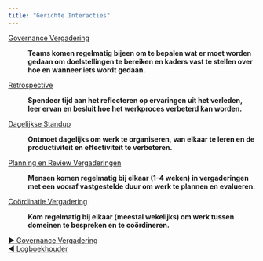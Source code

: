 ```yaml
---
title: "Gerichte Interacties"
---
```



  <dt><a href="governance-meeting.html">Governance Vergadering</a></dt>
  <dd><p><strong>Teams komen regelmatig bijeen om te bepalen wat er moet worden gedaan om doelstellingen te bereiken en kaders vast te stellen over hoe en wanneer iets wordt gedaan.</strong></p></dd>

  <dt><a href="retrospective.html">Retrospective</a></dt>
  <dd><p><strong>Spendeer tijd aan het reflecteren op ervaringen uit het verleden, leer ervan en besluit hoe het werkproces verbeterd kan worden.</strong></p></dd>

  <dt><a href="daily-standup.html">Dagelijkse Standup</a></dt>
  <dd><p><strong>Ontmoet dagelijks om werk te organiseren, van elkaar te leren en de productiviteit en effectiviteit te verbeteren.</strong></p></dd>

  <dt><a href="planning-and-review-meetings.html">Planning en Review Vergaderingen</a></dt>
  <dd><p><strong>Mensen komen regelmatig bij elkaar (1-4 weken) in vergaderingen met een vooraf vastgestelde duur om werk te plannen en evalueren.</strong></p></dd>

  <dt><a href="coordination-meeting.html">Coördinatie Vergadering</a></dt>
  <dd><p><strong>Kom regelmatig bij elkaar (meestal wekelijks) om werk tussen domeinen te bespreken en te coördineren.</strong></p></dd>


[&#9654; Governance Vergadering](governance-meeting.html)<br/>[&#9664; Logboekhouder](logbook-keeper.html)

